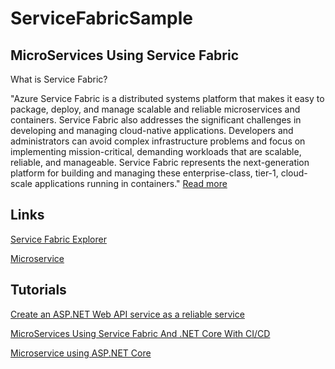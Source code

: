 # ServiceFabricSample

MicroServices Using Service Fabric
----------------------------------

What is Service Fabric?
 
"Azure Service Fabric is a distributed systems platform that makes it easy to package, deploy, and manage scalable and reliable microservices and containers. Service Fabric also addresses the significant challenges in developing and managing cloud-native applications. Developers and administrators can avoid complex infrastructure problems and focus on implementing mission-critical, demanding workloads that are scalable, reliable, and manageable. Service Fabric represents the next-generation platform for building and managing these enterprise-class, tier-1, cloud-scale applications running in containers." 
[Read more](https://docs.microsoft.com/en-us/azure/service-fabric/service-fabric-overview)


Links
-----
[Service Fabric Explorer](https://servicefabricsample.centralus.cloudapp.azure.com:19080/Explorer/)

[Microservice](http://servicefabricsample.centralus.cloudapp.azure.com:8394/swagger/index.html)


Tutorials
---------
[Create an ASP.NET Web API service as a reliable service](https://docs.microsoft.com/en-us/azure/service-fabric/service-fabric-tutorial-create-dotnet-app)

[MicroServices Using Service Fabric And .NET Core With CI/CD](https://www.c-sharpcorner.com/article/microservices-ci-cd-with-service-fabric/)

[Microservice using ASP.NET Core](https://www.codeproject.com/Articles/1276639/Microservice-using-ASP-NET-Core)
